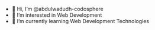 - 👋 Hi, I’m @abdulwadudh-codosphere
- 👀 I’m interested in Web Development
- 🌱 I’m currently learning Web Development Technologies

<!---
abdulwadudh-codosphere/abdulwadudh-codosphere is a ✨ special ✨ repository because its `README.md` (this file) appears on your GitHub profile.
You can click the Preview link to take a look at your changes.
--->
